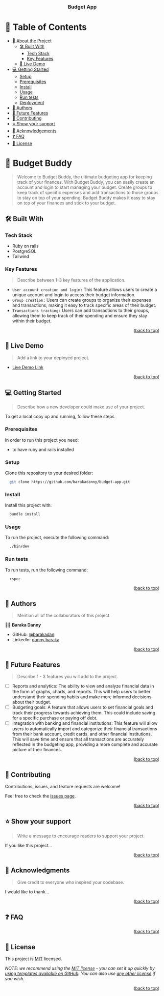<div align="center">

  <h3><b>Budget App</b></h3>

</div>

<!-- TABLE OF CONTENTS -->

# 📗 Table of Contents

- [📖 About the Project](#about-project)
  - [🛠 Built With](#built-with)
    - [Tech Stack](#tech-stack)
    - [Key Features](#key-features)
  - [🚀 Live Demo](#live-demo)
- [💻 Getting Started](#getting-started)
  - [Setup](#setup)
  - [Prerequisites](#prerequisites)
  - [Install](#install)
  - [Usage](#usage)
  - [Run tests](#run-tests)
  - [Deployment](#triangular_flag_on_post-deployment)
- [👥 Authors](#authors)
- [🔭 Future Features](#future-features)
- [🤝 Contributing](#contributing)
- [⭐️ Show your support](#support)
- [🙏 Acknowledgements](#acknowledgements)
- [❓ FAQ](#faq)
- [📝 License](#license)

<!-- PROJECT DESCRIPTION -->

# 📖 Budget Buddy <a name="about-project"></a>

> Welcome to Budget Buddy, the ultimate budgeting app for keeping track of your finances. With Budget Buddy, you can easily create an account and login to start managing your budget. Create groups to keep track of specific expenses and add transactions to those groups to stay on top of your spending. Budget Buddy makes it easy to stay on top of your finances and stick to your budget.

## 🛠 Built With <a name="built-with"></a>

### Tech Stack <a name="tech-stack"></a>

- Ruby on rails
- PostgreSQL
- Tailwind

<!-- Features -->

### Key Features <a name="key-features"></a>

> Describe between 1-3 key features of the application.

- `User account creation and login:` This feature allows users to create a unique account and login to access their budget information.
- `Group creation:` Users can create groups to organize their expenses and transactions, making it easy to track specific areas of their budget.
- `Transactions tracking:` Users can add transactions to their groups, allowing them to keep track of their spending and ensure they stay within their budget.

<p align="right">(<a href="#readme-top">back to top</a>)</p>

<!-- LIVE DEMO -->

## 🚀 Live Demo <a name="live-demo"></a>

> Add a link to your deployed project.

- [Live Demo Link](https://yourdeployedapplicationlink.com)

<p align="right">(<a href="#readme-top">back to top</a>)</p>

<!-- GETTING STARTED -->

## 💻 Getting Started <a name="getting-started"></a>

> Describe how a new developer could make use of your project.

To get a local copy up and running, follow these steps.

### Prerequisites

In order to run this project you need:
- to have ruby and rails installed

### Setup

Clone this repository to your desired folder:

```sh
  git clone https://github.com/barakadanny/budget-app.git
```

### Install

Install this project with:


```sh
  bundle install
```

### Usage

To run the project, execute the following command:


```sh
  ./bin/dev
```

### Run tests

To run tests, run the following command:


```sh
  rspec
```
<p align="right">(<a href="#readme-top">back to top</a>)</p>

<!-- AUTHORS -->

## 👥 Authors <a name="authors"></a>

> Mention all of the collaborators of this project.

👨‍💻 **Baraka Danny**

- GitHub: [@barakadan](https://github.com/barakadanny)
- LinkedIn: [danny baraka](https://www.linkedin.com/in/danny-baraka-589156169/)

<p align="right">(<a href="#readme-top">back to top</a>)</p>

<!-- FUTURE FEATURES -->

## 🔭 Future Features <a name="future-features"></a>

> Describe 1 - 3 features you will add to the project.

- [ ] Reports and analytics: The ability to view and analyze financial data in the form of graphs, charts, and reports. This will help users to better understand their spending habits and make more informed decisions about their budget.
- [ ] Budgeting goals: A feature that allows users to set financial goals and track their progress towards achieving them. This could include saving for a specific purchase or paying off debt.
- [ ] Integration with banking and financial institutions: This feature will allow users to automatically import and categorize their financial transactions from their bank account, credit cards, and other financial institutions. This will save time and ensure that all transactions are accurately reflected in the budgeting app, providing a more complete and accurate picture of their finances.

<p align="right">(<a href="#readme-top">back to top</a>)</p>

<!-- CONTRIBUTING -->

## 🤝 Contributing <a name="contributing"></a>

Contributions, issues, and feature requests are welcome!

Feel free to check the [issues page](https://github.com/barakadanny/budget-app/issues).

<p align="right">(<a href="#readme-top">back to top</a>)</p>

<!-- SUPPORT -->

## ⭐️ Show your support <a name="support"></a>

> Write a message to encourage readers to support your project

If you like this project...

<p align="right">(<a href="#readme-top">back to top</a>)</p>

<!-- ACKNOWLEDGEMENTS -->

## 🙏 Acknowledgments <a name="acknowledgements"></a>

> Give credit to everyone who inspired your codebase.

I would like to thank...

<p align="right">(<a href="#readme-top">back to top</a>)</p>

<!-- FAQ (optional) -->

## ❓ FAQ <a name="faq"></a>

<p align="right">(<a href="#readme-top">back to top</a>)</p>

<!-- LICENSE -->

## 📝 License <a name="license"></a>

This project is [MIT](./LICENSE) licensed.

_NOTE: we recommend using the [MIT license](https://choosealicense.com/licenses/mit/) - you can set it up quickly by [using templates available on GitHub](https://docs.github.com/en/communities/setting-up-your-project-for-healthy-contributions/adding-a-license-to-a-repository). You can also use [any other license](https://choosealicense.com/licenses/) if you wish._

<p align="right">(<a href="#readme-top">back to top</a>)</p>
